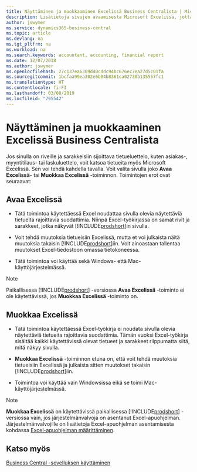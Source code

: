 ```yaml
---
title: Näyttäminen ja muokkaaminen Excelissä Business Centralista | Microsoft Docs
description: Lisätietoja sivujen avaamisesta Microsoft Excelissä, jotta tietoja voi analysoida paremmin Business Centralissa.
author: jswymer
ms.service: dynamics365-business-central
ms.topic: article
ms.devlang: na
ms.tgt_pltfrm: na
ms.workload: na
ms.search.keywords: accountant, accounting, financial report
ms.date: 12/07/2018
ms.author: jswymer
ms.openlocfilehash: 27c137ea6309d40cddc94bc676ec7ea27d5c01fa
ms.sourcegitcommit: 1bcfaa99ea302e6b84b8361ca02730b135557fc1
ms.translationtype: HT
ms.contentlocale: fi-FI
ms.lasthandoff: 03/08/2019
ms.locfileid: "795542"
---
```

# <a name="viewing-and-editing-in-excel-from-business-central"></a>Näyttäminen ja muokkaaminen Excelissä Business Centralista 

Jos sinulla on riveille ja sarakkeisiin sijoittava tietueluettelo, kuten asiakas-, myyntitilaus- tai laskuluettelo, voit katsoa tietueita myös Microsoft Excelissä. Sen voi tehdä kahdella tavalla. Voit valita sivulla joko **Avaa Excelissä**- tai **Muokkaa Excelissä** -toiminnon. Toimintojen erot ovat seuraavat:  

## <a name="open-in-excel"></a>Avaa Excelissä

-    Tätä toimintoa käytettäessä Excel noudattaa sivulla olevia näytettäviä tietueita rajoittavia suodattimia. Niinpä Excel-työkirjassa on samat rivit ja sarakkeet, jotka näkyvät [!INCLUDE[prodshort](includes/prodshort.md)]in sivulla.

-    Voit tehdä muutoksia tietueisiin Excelissä, mutta et voi julkaista näitä muutoksia takaisin [!INCLUDE[prodshort](includes/prodshort.md)]iin. Voit ainoastaan tallentaa muutokset Excel-tiedostoon omassa tietokoneessa. 

-    Tätä toimintoa voi käyttää sekä Windows- että Mac-käyttöjärjestelmässä. 

>[!NOTE]
>Paikallisessa [!INCLUDE[prodshort](includes/prodshort.md)] -versiossa **Avaa Excelissä** -toiminto ei ole käytettävissä, jos **Muokkaa Excelissä** -toiminto on.

## <a name="edit-in-excel"></a>Muokkaa Excelissä

-    Tätä toimintoa käytettäessä Excel-työkirja ei noudata sivulla olevia näytettäviä tietueita rajoittavia suodattimia. Tämän vuoksi Excel-työkirja sisältää kaikki käytettävissä olevat tietueet ja sarakkeet riippumatta siitä, mitä näkyy sivulla. 

-    **Muokkaa Excelissä** -toiminnon etuna on, että voit tehdä muutoksia tietueisiin Excelissä ja julkaista sitten muutokset takaisin [!INCLUDE[prodshort](includes/prodshort.md)]iin.

-    Toimintoa voi käyttää vain Windowsissa eikä se toimi Mac-käyttöjärjestelmässä.

>[!NOTE]
>**Muokkaa Excelissä** on käytettävissä paikallisessa [!INCLUDE[prodshort](includes/prodshort.md)] -versiossa vain, jos järjestelmänvalvoja on asentanut Excel-apuohjelman. Järjestelmänvalvojille on lisätietoja Excel-apuohjelman asentamisesta kohdassa [Excel-apuohjelman määrittäminen](https://docs.microsoft.com/en-us/dynamics365/business-central/dev-itpro/administration/configuring-excel-addin).

## <a name="see-also"></a>Katso myös

[Business Central -sovelluksen käyttäminen](ui-work-product.md)  
